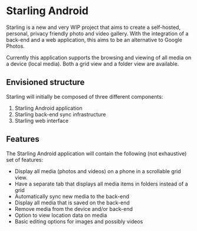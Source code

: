 # Starling Android

Starling is a new and very WIP project that aims to create a self-hosted, personal, privacy friendly photo and video gallery.
With the integration of a back-end and a web application, this aims to be an alternative to Google Photos.

Currently this application supports the browsing and viewing of all media on a device (local media).
Both a grid view and a folder view are available.

## Envisioned structure

Starling will initially be composed of three different components:

1. Starling Android application
2. Starling back-end sync infrastructure
3. Starling web interface

## Features

The Starling Android application will contain the following (not exhaustive) set of features:

- Display all media (photos and videos) on a phone in a scrollable grid view.
- Have a separate tab that displays all media items in folders instead of a grid
- Automatically sync new media to the back-end
- Display all media that is saved on the back-end
- Remove media from the device and/or back-end
- Option to view location data on media
- Basic editing options for images and possibly videos
